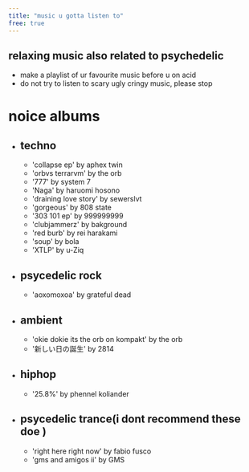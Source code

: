 ```yaml
---
title: "music u gotta listen to"
free: true
---
```


## relaxing music also related to psychedelic
- make a playlist of ur favourite music before u on acid
- do not try to listen to scary ugly cringy music, please stop

# noice albums
- ## techno
    - 'collapse ep' by aphex twin
    - 'orbvs terrarvm' by the orb
    - '777' by system 7
    - 'Naga' by haruomi hosono
    - 'draining love story' by sewerslvt
    - 'gorgeous' by 808 state
    - '303 101 ep' by 999999999
    - 'clubjammerz' by bakground
    - 'red burb' by rei harakami
    - 'soup' by bola
    - 'XTLP' by u-Ziq
- ## psycedelic rock
    - 'aoxomoxoa' by grateful dead
- ## ambient
    - 'okie dokie its the orb on kompakt' by the orb
    - '新しい日の誕生' by 2814
- ## hiphop
    - '25.8%' by phennel koliander
- ## psycedelic trance(i dont recommend these doe )
    - 'right here right now' by fabio fusco
    - 'gms and amigos ii' by GMS